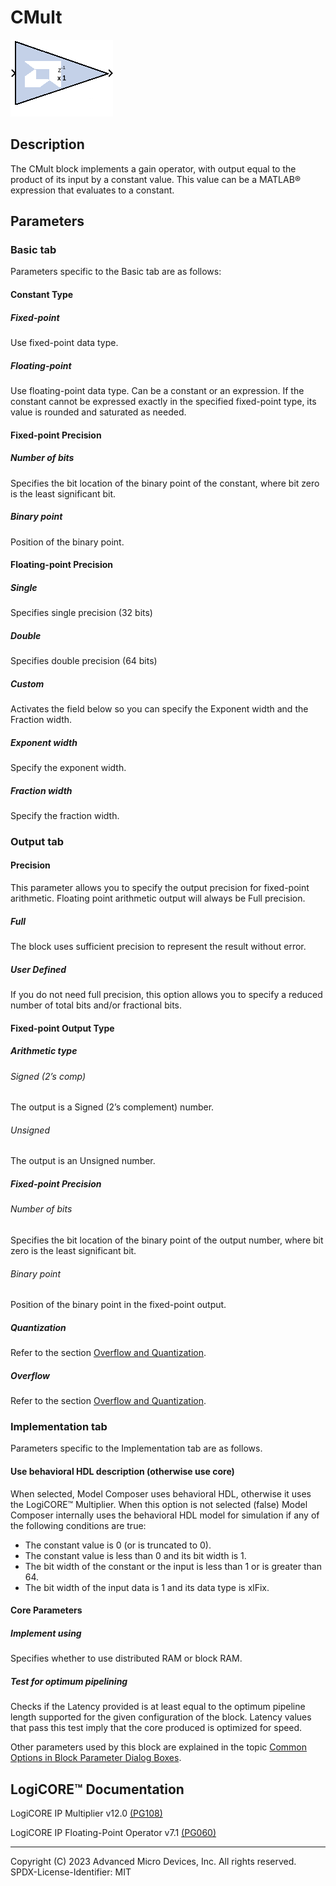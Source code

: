 # CMult

![](./Images/block.png)

## Description
The CMult block implements a gain operator, with output equal to
the product of its input by a constant value. This value can be a
MATLAB® expression that evaluates to a constant.

## Parameters

### Basic tab  
Parameters specific to the Basic tab are as follows:

#### Constant Type  

##### Fixed-point  
Use fixed-point data type.

##### Floating-point  
Use floating-point data type. Can be a constant or an expression. If the
constant cannot be expressed exactly in the specified fixed-point type,
its value is rounded and saturated as needed.

#### Fixed-point Precision  

##### Number of bits  
Specifies the bit location of the binary point of the constant, where
bit zero is the least significant bit.

##### Binary point  
Position of the binary point.

#### Floating-point Precision  
##### Single  
Specifies single precision (32 bits)

##### Double  
Specifies double precision (64 bits)

##### Custom  
Activates the field below so you can specify the Exponent width and the
Fraction width.

##### Exponent width  
Specify the exponent width.

##### Fraction width  
Specify the fraction width.


### Output tab  
#### Precision  
This parameter allows you to specify the output precision for
fixed-point arithmetic. Floating point arithmetic output will always be
Full precision.

##### Full  
The block uses sufficient precision to represent the result without
error.

##### User Defined  
If you do not need full precision, this option allows you to specify a
reduced number of total bits and/or fractional bits.

#### Fixed-point Output Type  
##### Arithmetic type  
###### Signed (2’s comp)  
The output is a Signed (2’s complement) number.

###### Unsigned  
The output is an Unsigned number.

##### Fixed-point Precision  
###### Number of bits  
Specifies the bit location of the binary point of the output number,
where bit zero is the least significant bit.

###### Binary point  
Position of the binary point in the fixed-point output.

##### Quantization  
Refer to the section [Overflow and
Quantization](matlab:helpview(vmcHelp('name','common-options'))).

##### Overflow  
  Refer to the section [Overflow and
Quantization](matlab:helpview(vmcHelp('name','common-options'))).


### Implementation tab  
Parameters specific to the Implementation tab are as follows.

#### Use behavioral HDL description (otherwise use core)  
When selected, Model Composer uses behavioral HDL, otherwise it uses the LogiCORE™ Multiplier. When this option is not selected (false)
Model Composer internally uses the behavioral HDL model for simulation
if any of the following conditions are true:

- The constant value is 0 (or is truncated to 0).
- The constant value is less than 0 and its bit width is 1.
- The bit width of the constant or the input is less than 1 or is
  greater than 64.
- The bit width of the input data is 1 and its data type is xlFix.

#### Core Parameters  
##### Implement using  
Specifies whether to use distributed RAM or block RAM.

##### Test for optimum pipelining  
Checks if the Latency provided is at least equal to the optimum pipeline
length supported for the given configuration of the block. Latency
values that pass this test imply that the core produced is optimized for
speed.

Other parameters used by this block are explained in the topic [Common
Options in Block Parameter Dialog
Boxes](../../GEN/common-options/README.md).

## LogiCORE™ Documentation

LogiCORE IP Multiplier
v12.0 [(PG108)](https://docs.xilinx.com/access/sources/ud/document?isLatest=true&url=pg108-mult-gen&ft:locale=en-US)

LogiCORE IP Floating-Point Operator
v7.1 [(PG060)](https://docs.xilinx.com/access/sources/ud/document?isLatest=true&url=pg060-floating-point&ft:locale=en-US)

--------------
Copyright (C) 2023 Advanced Micro Devices, Inc. All rights reserved.
SPDX-License-Identifier: MIT
